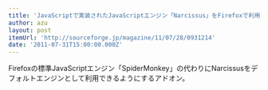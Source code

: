 ```yaml
---
title: 'JavaScriptで実装されたJavaScriptエンジン「Narcissus」をFirefoxで利用するためのアドオン「Zaphod 1.2」、Mozilla Labsがリリース - SourceForge.JP Magazine : オープンソースの話題満載'
author: azu
layout: post
itemUrl: 'http://sourceforge.jp/magazine/11/07/28/0931214'
date: '2011-07-31T15:00:00.000Z'
---
```

Firefoxの標準JavaScriptエンジン「SpiderMonkey」の代わりにNarcissusをデフォルトエンジンとして利用できるようにするアドオン。
